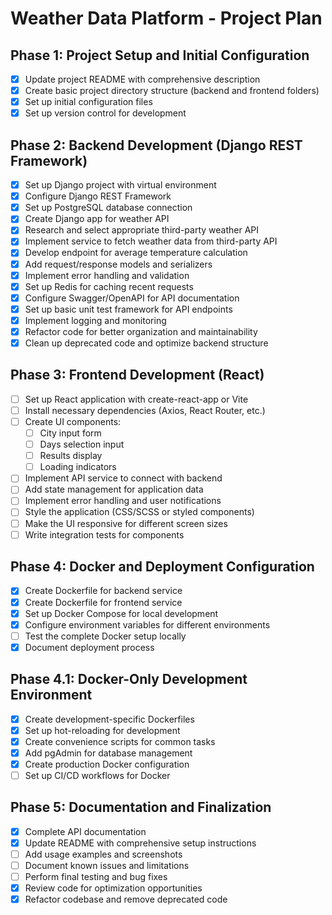 # Weather Data Platform - Project Plan

## Phase 1: Project Setup and Initial Configuration
- [x] Update project README with comprehensive description
- [x] Create basic project directory structure (backend and frontend folders)
- [x] Set up initial configuration files
- [x] Set up version control for development

## Phase 2: Backend Development (Django REST Framework)
- [x] Set up Django project with virtual environment
- [x] Configure Django REST Framework
- [x] Set up PostgreSQL database connection
- [x] Create Django app for weather API
- [x] Research and select appropriate third-party weather API
- [x] Implement service to fetch weather data from third-party API
- [x] Develop endpoint for average temperature calculation
- [x] Add request/response models and serializers
- [x] Implement error handling and validation
- [x] Set up Redis for caching recent requests
- [x] Configure Swagger/OpenAPI for API documentation
- [x] Set up basic unit test framework for API endpoints
- [x] Implement logging and monitoring
- [x] Refactor code for better organization and maintainability
- [x] Clean up deprecated code and optimize backend structure

## Phase 3: Frontend Development (React)
- [ ] Set up React application with create-react-app or Vite
- [ ] Install necessary dependencies (Axios, React Router, etc.)
- [ ] Create UI components:
  - [ ] City input form
  - [ ] Days selection input
  - [ ] Results display
  - [ ] Loading indicators
- [ ] Implement API service to connect with backend
- [ ] Add state management for application data
- [ ] Implement error handling and user notifications
- [ ] Style the application (CSS/SCSS or styled components)
- [ ] Make the UI responsive for different screen sizes
- [ ] Write integration tests for components

## Phase 4: Docker and Deployment Configuration
- [x] Create Dockerfile for backend service
- [x] Create Dockerfile for frontend service
- [x] Set up Docker Compose for local development
- [x] Configure environment variables for different environments
- [ ] Test the complete Docker setup locally
- [x] Document deployment process

## Phase 4.1: Docker-Only Development Environment
- [x] Create development-specific Dockerfiles
- [x] Set up hot-reloading for development
- [x] Create convenience scripts for common tasks
- [x] Add pgAdmin for database management
- [x] Create production Docker configuration
- [ ] Set up CI/CD workflows for Docker

## Phase 5: Documentation and Finalization
- [x] Complete API documentation
- [x] Update README with comprehensive setup instructions
- [ ] Add usage examples and screenshots
- [ ] Document known issues and limitations
- [ ] Perform final testing and bug fixes
- [x] Review code for optimization opportunities
- [x] Refactor codebase and remove deprecated code

